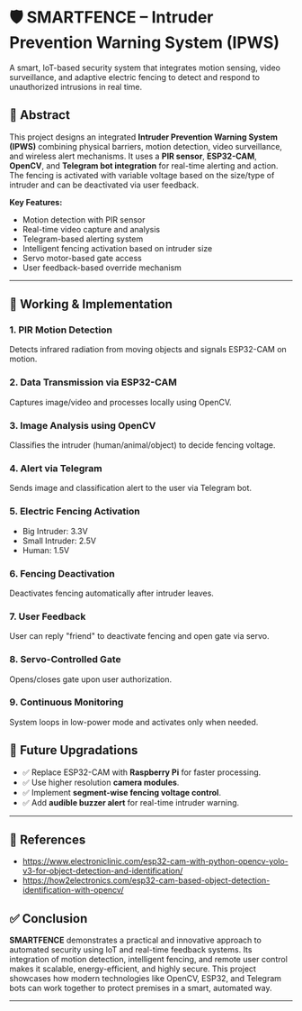 # 🛡️ SMARTFENCE – Intruder Prevention Warning System (IPWS)

A smart, IoT-based security system that integrates motion sensing, video surveillance, and adaptive electric fencing to detect and respond to unauthorized intrusions in real time.



## 📖 Abstract

This project designs an integrated **Intruder Prevention Warning System (IPWS)** combining physical barriers, motion detection, video surveillance, and wireless alert mechanisms. It uses a **PIR sensor**, **ESP32-CAM**, **OpenCV**, and **Telegram bot integration** for real-time alerting and action. The fencing is activated with variable voltage based on the size/type of intruder and can be deactivated via user feedback.

**Key Features:**
- Motion detection with PIR sensor
- Real-time video capture and analysis
- Telegram-based alerting system
- Intelligent fencing activation based on intruder size
- Servo motor-based gate access
- User feedback-based override mechanism

---

## 🔧 Working & Implementation

### 1. PIR Motion Detection
Detects infrared radiation from moving objects and signals ESP32-CAM on motion.

### 2. Data Transmission via ESP32-CAM
Captures image/video and processes locally using OpenCV.

### 3. Image Analysis using OpenCV
Classifies the intruder (human/animal/object) to decide fencing voltage.

### 4. Alert via Telegram
Sends image and classification alert to the user via Telegram bot.

### 5. Electric Fencing Activation
- Big Intruder: 3.3V  
- Small Intruder: 2.5V  
- Human: 1.5V  

### 6. Fencing Deactivation
Deactivates fencing automatically after intruder leaves.

### 7. User Feedback
User can reply "friend" to deactivate fencing and open gate via servo.

### 8. Servo-Controlled Gate
Opens/closes gate upon user authorization.

### 9. Continuous Monitoring
System loops in low-power mode and activates only when needed.




## 🔮 Future Upgradations

- ✅ Replace ESP32-CAM with **Raspberry Pi** for faster processing.
- ✅ Use higher resolution **camera modules**.
- ✅ Implement **segment-wise fencing voltage control**.
- ✅ Add **audible buzzer alert** for real-time intruder warning.

---

## 🔗 References

- https://www.electroniclinic.com/esp32-cam-with-python-opencv-yolo-v3-for-object-detection-and-identification/
- https://how2electronics.com/esp32-cam-based-object-detection-identification-with-opencv/


## ✅ Conclusion

**SMARTFENCE** demonstrates a practical and innovative approach to automated security using IoT and real-time feedback systems. Its integration of motion detection, intelligent fencing, and remote user control makes it scalable, energy-efficient, and highly secure. This project showcases how modern technologies like OpenCV, ESP32, and Telegram bots can work together to protect premises in a smart, automated way.

---

